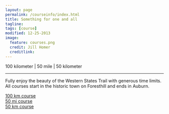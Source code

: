 ```yaml
---
layout: page
permalink: /courseinfo/index.html
title: Something for one and all
tagline: 
tags: [course]
modified: 12-25-2013
image:
  feature: courses.png
  credit: Jill Homer
  creditlink: 
---
```

<p class="lead">100 kilometer | 50 mile | 50 kilometer</p>
<hr>

<p class="lead">Fully enjoy the beauty of the Western States Trail with generous time limits. All courses start in the historic town on Foresthill and ends in Auburn. </p>
<div class="row">
  <div class="col-md-4">
  	<a href="/course/100k" class="btn btn-success btn-lg" role="button">100 km course</a>
  </div>
  <div class="col-md-4">
  	<a href="#" class="btn btn-success btn-lg" role="button">50 mi course</a>
  </div>
  <div class="col-md-4">
  	<a href="#" class="btn btn-success btn-lg" role="button">50 km course</a>
  </div>
</div>


<!-- 
# 100 kilometer - 62.3 mi | 17,808 ft
<hr>

The 100k course leaves Foresthill headed to Michigan Bluff. Runners go through the scenic Volcano and El Dorado Canyons along fire roads for great views not enjoyed during other running events. Turning around at the bottom of El Dorado Canyon, the course rejoins the Western States Trail to Foresthill. Runners continue along the Western States and Tevis Cup trails, then traverse a small segment of the old Cool Canyon Crawl course on the way to the finish at the Auburn Dam Overlook. Participants pass through 13 aid stations. You'll hit Foresthill and Michigan Bluff twice each.

| **Station** | **Mile** | **Next** | **Crew** | **Pacer** | **Cutoff** | **Dropbag**
| Foresthill <span class="circleBase legend" style="background:#33CC33;"></span> | 0 | 6.3 | ✓ |  | | 
| Michigan Bluff <span class="circleBase legend" style="background:#FF9900;"></span> | 6.3 | 6.9 | ✓ |  | | 
| Michigan Bluff <span class="circleBase legend" style="background:#FF9900;"></span> | 13.2 | 6.3 | ✓ |  | | 
| Foresthill <span class="circleBase legend" style="background:#33CC33;"></span> | 19.5 | 8.7 | ✓ |  | | ✓ 
| Peachstone <span class="circleBase legend" style="background:#FF00FF;"></span> | 28.2 | 7.3 |  |  | | 
| Rucky Chucky <span class="circleBase legend" style="background:#FFCC00;"></span> | 35.5 | 3.2 | ✓  | ✓ | 3:30p | ✓ 
| Poverty Bar <span class="circleBase legend" style="background:#0099FF;"></span> | 38.7 | 2.6 | |  |  |  
| Green Gate <span class="circleBase legend" style="background:#9900FF;"></span> | 41.3 | 5.4 | ✓ | ✓ |  | ✓ 
| Auburn Lake Trails <span class="circleBase legend" style="background:#996600;"></span> | 46.7 | 4.7 |  |  |  | 
| Brown's Bar <span class="circleBase legend" style="background:#669999;"></span> | 51.4 | 3.6 |  |  |  | 
| Highway 49 <span class="circleBase legend" style="background:#2ADACB;"></span> | 55 | 3.5 | ✓ | ✓ | 8:30p |  
| No Hands Bridge <span class="circleBase legend" style="background:#87140E;"></span> | 58.3 | 4 | ✓ | ✓ | |  
| Auburn Dam Overlook <span class="circleBase legend" style="background:#2e5387;"></span> | 62.3 | 0 | ✓ | ✓ | |  

<iframe width='100%' height='405' frameborder='0' src='http://trasontrailraces.cartodb.com/viz/bbb1b814-7034-11e3-b1ee-1796527001a2/embed_map?title=false&description=false&search=false&shareable=false&cartodb_logo=true&layer_selector=false&legends=false&scrollwheel=false&sublayer_options=1%7C1&sql=&sw_lat=38.89737072309845&sw_lon=-121.04678392410278&ne_lat=39.0281772419617&ne_lon=-120.71719408035278'></iframe>

<img class="profile-img" src="{{ site.url }}/images/100k-profile.png"/>
<span id="one-100k" class="circleBase legend" style="background:#33CC33;"></span>
<span id="two-100k" class="circleBase legend" style="background:#FF9900;"></span>
<span id="three-100k" class="circleBase legend" style="background:#FF9900;"></span>
<span id="four-100k" class="circleBase legend" style="background:#33CC33;"></span>
<span id="five-100k" class="circleBase legend" style="background:#FF00FF;"></span>
<span id="six-100k" class="circleBase legend" style="background:#FFCC00;"></span>
<span id="seven-100k" class="circleBase legend" style="background:#0099FF;"></span>
<span id="eight-100k" class="circleBase legend" style="background:#9900FF;"></span>
<span id="nine-100k" class="circleBase legend" style="background:#996600;"></span>
<span id="ten-100k" class="circleBase legend" style="background:#669999;"></span>
<span id="eleven-100k" class="circleBase legend" style="background:#2ADACB;"></span>
<span id="twelve-100k" class="circleBase legend" style="background:#87140E;"></span>
<span id="thirteen-100k" class="circleBase legend" style="background:#2e5387;"></span>

# 50 mile - 50.7 mi | 13,481 ft
<hr>

Can you say hybrid? This course was designed to combine parts of the 100k and 50k races. It starts with the 100k course but then changes course at Poverty Bar for a cruise along the American River on the Tevis Cup trail to the finish at Auburn Dam Overlook. It's just as scenic as the 100k option. Participants pass through 9 aid stations. You'll hit Foresthill and Michigan Bluff twice each.

| **Station** | **Mile** | **Next** | **Crew** | **Pacer** | **Cutoff** | **Drop**
| Foresthill <span class="circleBase legend" style="background:#33CC33;"></span> | 0 | 6.3 | ✓ |  | | 
| Michigan Bluff <span class="circleBase legend" style="background:#FF9900;"></span> | 6.3 | 6.9 | ✓ | ✓ | | 
| Michigan Bluff <span class="circleBase legend" style="background:#FF9900;"></span> | 13.2 | 6.3 | ✓ | ✓ | | 
| Foresthill <span class="circleBase legend" style="background:#33CC33;"></span> | 19.5 | 8.7 | ✓ | ✓ | | ✓ 
| Peachstone <span class="circleBase legend" style="background:#FF00FF;"></span> | 28.2 | 7.3 |  |  | | 
| Rucky Chucky <span class="circleBase legend" style="background:#FFCC00;"></span> | 35.5 | 3.2 | ✓  | ✓ | 3:30p | ✓ 
| Poverty Bar <span class="circleBase legend" style="background:#0099FF;"></span> | 38.7 | 2.6 | |  |  |  
| No Hands <span class="circleBase legend" style="background:#87140E;"></span> | 46.7 | 4 | ✓ | ✓ | |  
| Overlook <span class="circleBase legend" style="background:#2e5387;"></span> | 50.7 | 0 | ✓ | ✓ | | 

<iframe width='100%' height='405' frameborder='0' src='http://trasontrailraces.cartodb.com/viz/e900e958-70b0-11e3-a8ff-43cb6bb4e80d/embed_map?title=false&description=false&search=false&shareable=false&cartodb_logo=true&layer_selector=false&legends=false&scrollwheel=false&sublayer_options=1%7C1&sql=&sw_lat=38.904985471301785&sw_lon=-121.06669664382935&ne_lat=39.03577794297157&ne_lon=-120.73710680007935'></iframe>

<img class="profile-img" src="{{ site.url }}/images/50m-profile.png"/>
<span id="one-50m" class="circleBase legend" style="background:#33CC33;"></span>
<span id="two-50m" class="circleBase legend" style="background:#FF9900;"></span>
<span id="three-50m" class="circleBase legend" style="background:#FF9900;"></span>
<span id="four-50m" class="circleBase legend" style="background:#33CC33;"></span>
<span id="five-50m" class="circleBase legend" style="background:#FF00FF;"></span>
<span id="six-50m" class="circleBase legend" style="background:#FFCC00;"></span>
<span id="seven-50m" class="circleBase legend" style="background:#0099FF;"></span>
<span id="eight-50m" class="circleBase legend" style="background:#87140E;"></span>
<span id="nine-50m" class="circleBase legend" style="background:#2e5387;"></span>

# 50 kilometer - 31.2 mi | 7,526 ft
<hr>

Great first time ultra or personal record course. Follows the historic Tevis Cup Trail. Great introduction to California trails with the Race Director's favorite views of the American Canyon River. Sweep past the Middle fork of the American River all the way to the historic No Hands Bridge and the finish. Participants on the 50k course pass through 6 aid stations.

| **Station** | **Mile** | **Next** | **Crew** | **Pacer** | **Cutoff** | **Dropbag**
| Foresthill <span class="circleBase legend" style="background:#33CC33;"></span> | 0 | 8.7 | ✓ |  | | 
| Peachstone <span class="circleBase legend" style="background:#FF00FF;"></span> | 8.7 | 7.3 |  |  | | 
| Rucky Chucky <span class="circleBase legend" style="background:#FFCC00;"></span> | 16 | 3.2 | ✓  | ✓ | 3:30p | ✓ 
| Poverty Bar <span class="circleBase legend" style="background:#0099FF;"></span> | 19.2 | 2.6 | |  |  |  
| No Hands Bridge <span class="circleBase legend" style="background:#87140E;"></span> | 27.2 | 4 | ✓ | ✓ | |  
| Auburn Dam Overlook <span class="circleBase legend" style="background:#2e5387;"></span> | 31.2 | 0 | ✓ | ✓ | | 

<iframe width='100%' height='405' frameborder='0' src='http://trasontrailraces.cartodb.com/viz/c1da12c2-70b6-11e3-821d-b9f4542d7259/embed_map?title=false&description=false&search=false&shareable=false&cartodb_logo=true&layer_selector=false&legends=false&scrollwheel=false&sublayer_options=1%7C1&sql=&sw_lat=38.884677661434736&sw_lon=-121.1024022102356&ne_lat=39.01550759051314&ne_lon=-120.7728123664856'></iframe>

<img class="profile-img" src="{{ site.url }}/images/50k-profile.png"/>
<span id="one-50k" class="circleBase legend" style="background:#33CC33;"></span>
<span id="two-50k" class="circleBase legend" style="background:#FF00FF;"></span>
<span id="three-50k" class="circleBase legend" style="background:#FFCC00;"></span>
<span id="four-50k" class="circleBase legend" style="background:#0099FF;"></span>
<span id="five-50k" class="circleBase legend" style="background:#87140E;"></span>
<span id="six-50k" class="circleBase legend" style="background:#2e5387;"></span>




 -->